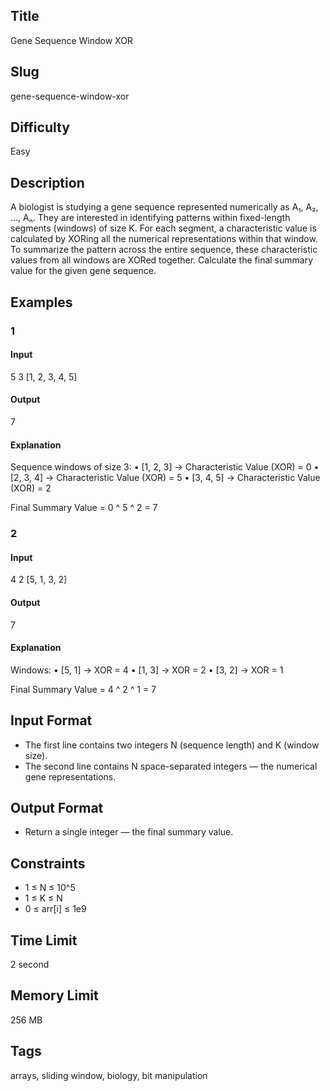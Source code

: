 ## Title

Gene Sequence Window XOR

## Slug

gene-sequence-window-xor

## Difficulty

Easy

## Description

A biologist is studying a gene sequence represented numerically as A₁, A₂, ..., Aₙ. They are interested in identifying patterns within fixed-length segments (windows) of size K. For each segment, a characteristic value is calculated by XORing all the numerical representations within that window. To summarize the pattern across the entire sequence, these characteristic values from all windows are XORed together. Calculate the final summary value for the given gene sequence.

## Examples

### 1

#### Input

5 3
[1, 2, 3, 4, 5]

#### Output

7

#### Explanation

Sequence windows of size 3:
    •   [1, 2, 3] → Characteristic Value (XOR) = 0
    •   [2, 3, 4] → Characteristic Value (XOR) = 5
    •   [3, 4, 5] → Characteristic Value (XOR) = 2

Final Summary Value = 0 ^ 5 ^ 2 = 7

### 2

#### Input

4 2
[5, 1, 3, 2]

#### Output

7

#### Explanation

Windows:
    •   [5, 1] → XOR = 4
    •   [1, 3] → XOR = 2
    •   [3, 2] → XOR = 1

Final Summary Value = 4 ^ 2 ^ 1 = 7

## Input Format

- The first line contains two integers N (sequence length) and K (window size).
- The second line contains N space-separated integers — the numerical gene representations.

## Output Format

- Return a single integer — the final summary value.

## Constraints

- 1 ≤ N ≤ 10^5
- 1 ≤ K ≤ N
- 0 ≤ arr[i] ≤ 1e9

## Time Limit

2 second

## Memory Limit

256 MB

## Tags

arrays, sliding window, biology, bit manipulation